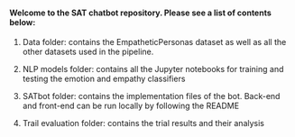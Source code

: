 #### Welcome to the SAT chatbot repository. Please see a list of contents below:

1. Data folder: contains the EmpatheticPersonas dataset as well as all the other datasets used in the pipeline.

2. NLP models folder: contains all the Jupyter notebooks for training and testing the emotion and empathy classifiers

3. SATbot folder: contains the implementation files of the bot. Back-end and front-end can be run locally by following the README

4. Trail evaluation folder: contains the trial results and their analysis
